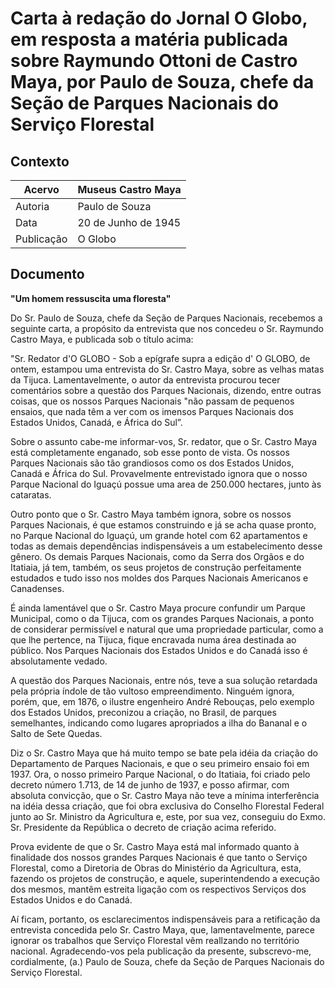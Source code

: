 # Carta à redação do Jornal O Globo, em resposta a matéria publicada sobre Raymundo Ottoni de Castro Maya, por Paulo de Souza, chefe da Seção de Parques Nacionais do Serviço Florestal

## Contexto

|Acervo| Museus Castro Maya |
|-|-|
|Autoria|Paulo de Souza|
|Data|20 de Junho de 1945|
|Publicação|O Globo|

## Documento

__"Um homem ressuscita uma floresta"__

Do Sr. Paulo de Souza, chefe da Seção de Parques Nacionais, recebemos a seguinte carta, a propósito da entrevista que nos concedeu o Sr. Raymundo Castro Maya, e publicada sob o título acima:

"Sr. Redator d'O GLOBO - Sob a epígrafe supra a edição d' O GLOBO, de ontem, estampou uma entrevista do Sr. Castro Maya, sobre as velhas matas da Tijuca. Lamentavelmente, o autor da entrevista procurou tecer comentários sobre a questão dos Parques Nacionais, dizendo, entre outras coisas, que os nossos Parques Nacionais "não passam de pequenos ensaios, que nada têm a ver com os imensos Parques Nacionais dos Estados Unidos, Canadá, e África do Sul”.

Sobre o assunto cabe-me informar-vos, Sr. redator, que o Sr. Castro Maya está completamente enganado, sob esse ponto de vista. Os nossos Parques Nacionais são tão grandiosos como os dos Estados Unidos, Canadá e África do Sul. Provavelmente entrevistado ignora que o nosso Parque Nacional do Iguaçú possue uma area de 250.000 hectares, junto às cataratas.

Outro ponto que o Sr. Castro Maya também ignora, sobre os nossos Parques Nacionais, é que estamos construindo e já se acha quase pronto, no Parque Nacional do Iguaçú, um grande hotel com 62 apartamentos e todas as demais dependências indispensáveis a um estabelecimento desse gênero. Os demais Parques Nacionais, como da Serra dos Orgãos e do Itatiaia, já tem, também, os seus projetos de construção perfeitamente estudados e tudo isso nos moldes dos Parques Nacionais Americanos e Canadenses.

É ainda lamentável que o Sr. Castro Maya procure confundir um Parque Municipal, como o da Tijuca, com os grandes Parques Nacionais, a ponto de considerar permissível e natural que uma propriedade particular, como a que lhe pertence, na Tijuca, fique encravada numa área destinada ao público. Nos Parques Nacionais dos Estados Unidos e do Canadá isso é absolutamente vedado.

A questão dos Parques Nacionais, entre nós, teve a sua solução retardada pela própria índole de tão vultoso empreendimento. Ninguém ignora, porém, que, em 1876, o ilustre engenheiro André Rebouças, pelo exemplo dos Estados Unidos, preconizou a criação, no Brasil, de parques semelhantes, indicando como lugares apropriados a ilha do Bananal e o Salto de Sete Quedas.

Diz o Sr. Castro Maya que há muito tempo se bate pela idéia da criação do Departamento de Parques Nacionais, e que o seu primeiro ensaio foi em 1937. Ora, o nosso primeiro Parque Nacional, o do Itatiaia, foi criado pelo decreto número 1.713, de 14 de junho de 1937, e posso afirmar, com absoluta convicção, que o Sr. Castro Maya não teve a mínima interferência na idéia dessa criação, que foi obra exclusiva do Conselho Florestal Federal junto ao Sr. Ministro da Agricultura e, este, por sua vez, conseguiu do Exmo. Sr. Presidente da República o decreto de criação acima referido.

Prova evidente de que o Sr. Castro Maya está mal informado quanto à finalidade dos nossos grandes Parques Nacionais é que tanto o Serviço Florestal, como a Diretoria de Obras do Ministério da Agricultura, esta, fazendo os projetos de construção, e aquele, superintendendo a execução dos mesmos, mantêm estreita ligação com os respectivos Serviços dos Estados Unidos e do Canadá.

Aí ficam, portanto, os esclarecimentos indispensáveis para a retificação da entrevista concedida pelo Sr. Castro Maya, que, lamentavelmente, parece ignorar os trabalhos que Serviço Florestal vêm reallzando no território nacional. Agradecendo-vos pela publicação da presente, subscrevo-me, cordialmente, (a.) Paulo de Souza, chefe da Seção de Parques Nacionais do Serviço Florestal. 